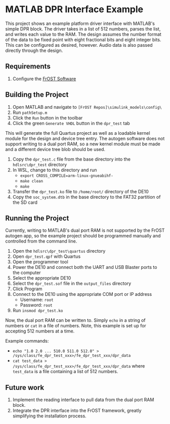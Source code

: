 # MATLAB DPR Interface Example
This project shows an example platform driver interface with MATLAB's simple DPR block.  The driver takes in a list of 512 numbers, parses the list, and writes each value to the RAM.  The design assumes the number format of the data to be fixed point with eight fractional bits and eight integer bits.  This can be configured as desired, however.  Audio data is also passed directly through the design.

## Requirements
1. Configure the [FrOST Software](https://github.com/fpga-open-speech-tools/docs/blob/master/getting_started.md)

## Building the Project
1. Open MATLAB and navigate to `[FrOST Repos]\simulink_models\config\`
2. Run `pathSetup.m`
3. Click the `Run` button in the toolbar
4. Click the green `Generate VHDL` button in the `dpr_test` tab

This will generate the full Quartus project as well as a loadable kernel module for the design and device tree entry.  The autogen software does not support writing to a dual port RAM, so a new kernel module must be made and a different device tree blob should be used.  

1. Copy the `dpr_test.c` file from the base directory into the `hdlsrc\dpr_test` directory
2. In WSL, change to this directory and run 
    - `export CROSS_COMPILE=arm-linux-gnueabihf-`
    - `make clean`
    - `make`
3. Transfer the `dpr_test.ko` file to `/home/root/` directory of the DE10 
4. Copy the `soc_system.dtb` in the base directory to the FAT32 partition of the SD card

## Running the Project
Currently, writing to MATLAB's dual port RAM is not supported by the FrOST autogen app, so the example project should be programmed manually and controlled from the command line.  
1. Open the `hdlsrc\dpr_test\quartus` directory
2. Open `dpr_test.qpf` with Quartus
3. Open the programmer tool
4. Power the DE10 and connect both the UART and USB Blaster ports to the computer
5. Select the appropriate DE10 
6. Select the `dpr_test.sof` file in the `output_files` directory
7. Click Program
8. Connect to the DE10 using the appropriate COM port or IP address
    - Username: `root`
    - Password: `root`
9. Run `insmod dpr_test.ko`

Now, the dual port RAM can be written to.  Simply `echo` in a string of numbers or `cat` in a file of numbers.  Note, this example is set up for accepting 512 numbers at a time.  

Example commands:
- `echo "1.0 2.0 ... 510.0 511.0 512.0" > /sys/class/fe_dpr_test_xxx>/fe_dpr_test_xxx/dpr_data`
- `cat test_data > /sys/class/fe_dpr_test_xxx>/fe_dpr_test_xxx/dpr_data`
where `test_data` is a file containing a list of 512 numbers.

## Future work
1. Implement the reading interface to pull data from the dual port RAM block.
2. Integrate the DPR interface into the FrOST framework, greatly simplifying the installation process.